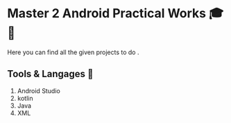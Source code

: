 # Master 2 Android Practical Works 🎓 📱

Here you can find all the given projects to do .

## Tools & Langages 🔧

1. Android Studio
2. kotlin
4. Java
5. XML 
